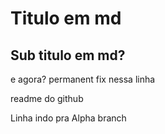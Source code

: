 # Titulo em md
## Sub titulo em md?

e agora? permanent fix nessa linha

readme do github

Linha indo pra Alpha branch